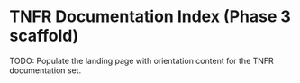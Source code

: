 # TNFR Documentation Index (Phase 3 scaffold)

TODO: Populate the landing page with orientation content for the TNFR documentation set.


